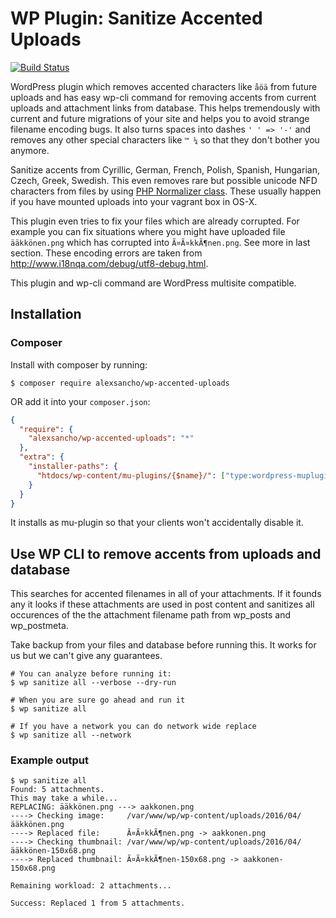 # WP Plugin: Sanitize Accented Uploads
[![Build Status](https://travis-ci.org/alexsancho/wp-accented-uploads.svg?branch=master)](https://travis-ci.org/alexsancho/wp-accented-uploads)

WordPress plugin which removes accented characters like `åöä` from future uploads and has easy wp-cli command for removing accents from current uploads and attachment links from database.
This helps tremendously with current and future migrations of your site and helps you to avoid strange filename encoding bugs. It also turns spaces into dashes `' ' => '-'` and removes any other special characters like `™ ¼` so that they don't bother you anymore.

Sanitize accents from Cyrillic, German, French, Polish, Spanish, Hungarian, Czech, Greek, Swedish.
This even removes rare but possible unicode NFD characters from files by using [PHP Normalizer class](http://php.net/manual/en/normalizer.normalize.php). These usually happen if you have mounted uploads into your vagrant box in OS-X.

This plugin even tries to fix your files which are already corrupted. For example you can fix situations where you might have uploaded file `ääkkönen.png` which has corrupted into `Ã¤Ã¤kkÃ¶nen.png`. See more in last section. These encoding errors are taken from http://www.i18nqa.com/debug/utf8-debug.html.

This plugin and wp-cli command are WordPress multisite compatible.

## Installation

### Composer
Install with composer by running:

```
$ composer require alexsancho/wp-accented-uploads
```

OR add it into your `composer.json`:

```json
{
  "require": {
    "alexsancho/wp-accented-uploads": "*"
  },
  "extra": {
    "installer-paths": {
      "htdocs/wp-content/mu-plugins/{$name}/": ["type:wordpress-muplugin"]
    }
  }
}
```
It installs as mu-plugin so that your clients won't accidentally disable it.

## Use WP CLI to remove accents from uploads and database
This searches for accented filenames in all of your attachments. If it founds any it looks if these attachments are used in post content and sanitizes all occurences of the the attachment filename path from wp_posts and wp_postmeta.

Take backup from your files and database before running this. It works for us but we can't give any guarantees.
```
# You can analyze before running it:
$ wp sanitize all --verbose --dry-run

# When you are sure go ahead and run it
$ wp sanitize all

# If you have a network you can do network wide replace
$ wp sanitize all --network
```

### Example output
```
$ wp sanitize all
Found: 5 attachments.
This may take a while...
REPLACING: ääkkönen.png ---> aakkonen.png
----> Checking image:     /var/www/wp/wp-content/uploads/2016/04/ääkkönen.png
----> Replaced file:      Ã¤Ã¤kkÃ¶nen.png -> aakkonen.png
----> Checking thumbnail: /var/www/wp/wp-content/uploads/2016/04/ääkkönen-150x68.png
----> Replaced thumbnail: Ã¤Ã¤kkÃ¶nen-150x68.png -> aakkonen-150x68.png

Remaining workload: 2 attachments...

Success: Replaced 1 from 5 attachments.
```
